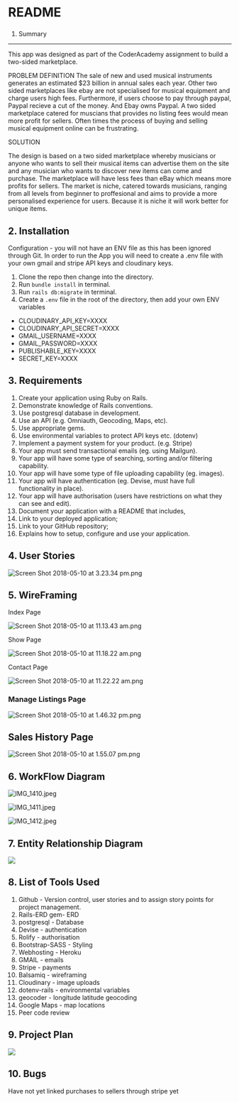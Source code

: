 # README

###

1. Summary

---------------

This app was designed as part of the CoderAcademy assignment to build a two-sided marketplace.

PROBLEM DEFINITION The sale of new and used musical instruments generates an estimated $23 billion in annual sales each year. Other two sided marketplaces like ebay are not specialised for musical equipment and charge users high fees. Furthermore, if users choose to pay through paypal, Paypal recieve a cut of the money. And Ebay owns Paypal. A two sided marketplace catered for muscians that provides no listing fees would mean more profit for sellers. Often times the process of buying and selling musical equipment online can be frustrating.

SOLUTION

The design is based on a two sided marketplace whereby musicians or anyone who wants to sell their musical items can advertise them on the site and any musician who wants to discover new items can come and purchase. The marketplace will have less fees than eBay which means more profits for sellers. The market is niche, catered towards musicians, ranging from all levels from beginner to proffesional and aims to provide a more personalised experience for users. Because it is niche it will work better for unique items.

2\. Installation
----------------

Configuration - you will not have an ENV file as this has been ignored through Git. In order to run the App you will need to create a .env file with your own gmail and stripe API keys and cloudinary keys.

1. Clone the repo then change into the directory.
2. Run `bundle install` in terminal.
3. Run `rails db:migrate` in terminal.
4. Create a `.env` file in the root of the directory, then add your own ENV variables

* CLOUDINARY\_API\_KEY=XXXX
* CLOUDINARY\_API\_SECRET=XXXX
* GMAIL\_USERNAME=XXXX
* GMAIL\_PASSWORD=XXXX
* PUBLISHABLE\_KEY=XXXX
* SECRET\_KEY=XXXX

3\. Requirements
----------------

1. Create your application using Ruby on Rails.
2. Demonstrate knowledge of Rails conventions.
3. Use postgresql database in development.
4. Use an API (e.g. Omniauth, Geocoding, Maps, etc).
5. Use appropriate gems.
6. Use environmental variables to protect API keys etc. (dotenv)
7. Implement a payment system for your product. (e.g. Stripe)
8. Your app must send transactional emails (eg. using Mailgun).
9. Your app will have some type of searching, sorting and/or filtering capability.
10. Your app will have some type of file uploading capability (eg. images).
11. Your app will have authentication (eg. Devise, must have full functionality in place).
12. Your app will have authorisation (users have restrictions on what they can see and edit).
13. Document your application with a README that includes,
  1. Link to your deployed application;
  2. Link to your GitHub repository;
  3. Explains how to setup, configure and use your application.

4\. User Stories
----------------

![Screen Shot 2018-05-10 at 3.23.34 pm.png](/app/assets/images/trello.jpg)


5\. WireFraming
---------------

Index Page

![Screen Shot 2018-05-10 at 11.13.43 am.png](/app/assets/images/index.jpg)

Show Page

![Screen Shot 2018-05-10 at 11.18.22 am.png](/app/assets/images/show.jpg)

Contact Page

![Screen Shot 2018-05-10 at 11.22.22 am.png](/app/assets/images/contact.jpg)

### Manage Listings Page

![Screen Shot 2018-05-10 at 1.46.32 pm.png](/app/assets/images/manage-listings.jpg)

Sales History Page
------------------

![Screen Shot 2018-05-10 at 1.55.07 pm.png](/app/assets/images/sales-history.jpg)



6\. WorkFlow Diagram
--------------------

![IMG\_1410.jpeg](resources/FADFB52BA5CD7D03864D34F6F55D6247.jpg)

![IMG\_1411.jpeg](resources/8FD9BD7DA0F6C8B47A1D814020675A95.jpg)

![IMG\_1412.jpeg](resources/38969B54073ADA1307B25C5013BF21FD.jpg)



7\. Entity Relationship Diagram
-------------------------------

![](resources/C52D11B64864A7F345411FFD2EE09025.jpg)

8\. List of Tools Used
----------------------

1. Github - Version control, user stories and to assign story points for project management.
2. Rails-ERD gem- ERD
3. postgresql - Database
4. Devise - authentication
5. Rolify - authorisation
6. Bootstrap-SASS - Styling
7. Webhosting - Heroku
8. GMAIL - emails
9. Stripe - payments
10. Balsamiq - wireframing
11. Cloudinary - image uploads
12. dotenv-rails - environmental variables
13. geocoder - longitude latitude geocoding
14. Google Maps - map locations
15. Peer code review

9\. Project Plan
----------------

![](resources/BAAC91BB2F8F1DBAEA4C5A73BF6E4261.jpg)

10\. Bugs
---------

Have not yet linked purchases to sellers through stripe yet
